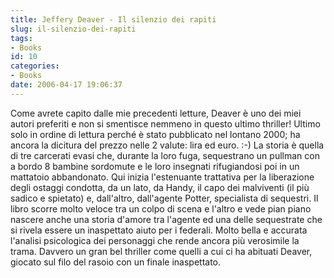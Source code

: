 ```yaml
---
title: Jeffery Deaver - Il silenzio dei rapiti
slug: il-silenzio-dei-rapiti
tags:
- Books
id: 10
categories:
- Books
date: 2006-04-17 19:06:37
---
```


Come avrete capito dalle mie precedenti letture, Deaver è uno dei miei autori preferiti e non si smentisce nemmeno in questo ultimo thriller! Ultimo solo in ordine di lettura perché è stato pubblicato nel lontano 2000; ha ancora la dicitura del prezzo nelle 2 valute: lira ed euro. :-)
La storia è quella di tre carcerati evasi che, durante la loro fuga, sequestrano un pullman con a bordo 8 bambine sordomute e le loro insegnati rifugiandosi poi in un mattatoio abbandonato. Qui inizia l'estenuante trattativa per la liberazione degli ostaggi condotta, da un lato, da Handy, il capo dei malviventi (il più sadico e spietato) e, dall'altro, dall'agente Potter, specialista di sequestri. Il libro scorre molto veloce tra un colpo di scena e l'altro e vede pian piano nascere anche una storia d'amore tra l'agente ed una delle sequestrate che si rivela essere un inaspettato aiuto per i federali. Molto bella e accurata l'analisi psicologica dei personaggi che rende ancora più verosimile la trama.
Davvero un gran bel thriller come quelli a cui ci ha abituati Deaver, giocato sul filo del rasoio con un finale inaspettato.
